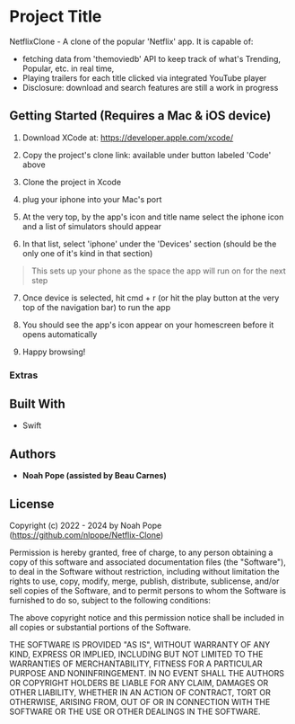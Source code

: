 # Project Title

NetflixClone - A clone of the popular 'Netflix' app. It is capable of: 
  * fetching data from 'themoviedb' API to keep track of what's Trending, Popular, etc. in real time,
  * Playing trailers for each title clicked via integrated YouTube player
  * Disclosure: download and search features are still a work in progress

## Getting Started (Requires a Mac & iOS device)

1. Download XCode at: https://developer.apple.com/xcode/ 

2. Copy the project's clone link: available under button labeled 'Code' above

3. Clone the project in Xcode

4. plug your iphone into your Mac's port

5. At the very top, by the  app's icon and title name select the iphone icon and a list of simulators should appear 

6. In that list, select 'iphone' under the 'Devices' section (should be the only one of it's kind in that section)
  > This sets up your phone as the space the app will run on for the next step

7. Once device is selected, hit cmd + r (or hit the play button at the very top of the navigation bar) to run the app

8. You should see the app's icon appear on your homescreen before it opens automatically

9. Happy browsing!



### Extras



## Built With

* Swift
  

## Authors

* **Noah Pope (assisted by Beau Carnes)**


## License

Copyright (c) 2022 - 2024 by Noah Pope (https://github.com/nlpope/Netflix-Clone)

Permission is hereby granted, free of charge, to any person obtaining a copy of this software and associated documentation files (the "Software"), to deal in the Software without restriction, including without limitation the rights to use, copy, modify, merge, publish, distribute, sublicense, and/or sell copies of the Software, and to permit persons to whom the Software is furnished to do so, subject to the following conditions:

The above copyright notice and this permission notice shall be included in all copies or substantial portions of the Software.

THE SOFTWARE IS PROVIDED "AS IS", WITHOUT WARRANTY OF ANY KIND, EXPRESS OR IMPLIED, INCLUDING BUT NOT LIMITED TO THE WARRANTIES OF MERCHANTABILITY, FITNESS FOR A PARTICULAR PURPOSE AND NONINFRINGEMENT. IN NO EVENT SHALL THE AUTHORS OR COPYRIGHT HOLDERS BE LIABLE FOR ANY CLAIM, DAMAGES OR OTHER LIABILITY, WHETHER IN AN ACTION OF CONTRACT, TORT OR OTHERWISE, ARISING FROM, OUT OF OR IN CONNECTION WITH THE SOFTWARE OR THE USE OR OTHER DEALINGS IN THE SOFTWARE.
